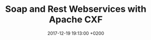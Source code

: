 ---
layout: post
title: Soap and Rest Webservices with Apache CXF
date: 2017-12-19 19:13:00 +0200
description: # description (optional)
img: # Add image post (optional)
tags: [Apache CXF, CXF, Spring] # add tag
---